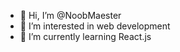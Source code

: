 - 👋 Hi, I’m @NoobMaester
- 👀 I’m interested in web development
- 🌱 I’m currently learning React.js

<!---
NoobMaester/NoobMaester is a ✨ special ✨ repository because its `README.md` (this file) appears on your GitHub profile.
You can click the Preview link to take a look at your changes.
--->
